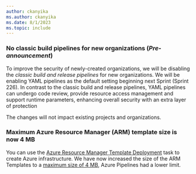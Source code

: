 ```yaml
---
author: ckanyika
ms.author: ckanyika
ms.date: 8/1/2023
ms.topic: include
---
```


###  No classic build pipelines for new organizations (_Pre-announcement_)

To improve the security of newly-created organizations, we will be disabling the _classic build and release pipelines_ for new organizations. We will be enabling YAML pipelines as the default setting beginning next Sprint (Sprint 226). In contrast to the classic build and release pipelines, YAML pipelines can undergo code review, provide resource access management and support runtime parameters, enhancing overall security with an extra layer of protection

The changes will not impact existing projects and organizations.

### Maximum Azure Resource Manager (ARM) template size is now 4 MB

You can use the [Azure Resource Manager Template Deployment](/azure/devops/pipelines/tasks/reference/azure-resource-manager-template-deployment-v3?view=azure-pipelines&preserve-view=true) task to create Azure infrastructure. We have now increased the size of the ARM Templates to a [maximum size of 4 MB](/azure/azure-resource-manager/templates/best-practices#template-limits), Azure Pipelines had a lower limit.